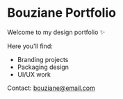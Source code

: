 # Bouziane Portfolio
Welcome to my design portfolio ✨

Here you'll find:
- Branding projects
- Packaging design
- UI/UX work

Contact: bouziane@email.com
